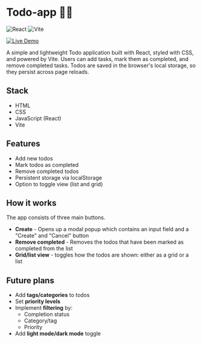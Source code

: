 # Todo-app 🤔📝

![React](https://img.shields.io/badge/React-20232A?style=for-the-badge&logo=react&logoColor=61DAFB) ![Vite](https://img.shields.io/badge/Vite-646CFF?style=for-the-badge&logo=vite&logoColor=FFD62E)

[![Live Demo](https://img.shields.io/badge/Demo-Live-green?style=for-the-badge)](https://todo-app-three-tau-90.vercel.app/)

A simple and lightweight Todo application built with React, styled with CSS, and powered by Vite. Users can add tasks, mark them as completed, and remove completed tasks. Todos are saved in the browser's local storage, so they persist across page reloads.

## Stack

- HTML
- CSS
- JavaScript (React)
- Vite

## Features

- Add new todos
- Mark todos as completed
- Remove completed todos
- Persistent storage via localStorage
- Option to toggle view (list and grid)

## How it works

The app consists of three main buttons.

- **Create** - Opens up a modal popup which contains an input field and a "Create" and "Cancel" button
- **Remove completed** - Removes the todos that have been marked as completed from the list
- **Grid/list view** - toggles how the todos are shown: either as a grid or a list

## Future plans

- Add **tags/categories** to todos
- Set **priority levels**
- Implement **filtering** by:
  - Completion status
  - Category/tag
  - Priority
- Add **light mode/dark mode** toggle
